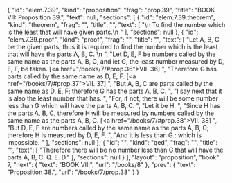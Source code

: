 {
  "id": "elem.7.39",
  "kind": "proposition",
  "frag": "prop.39",
  "title": "BOOK VII: Proposition 39.",
  "text": null,
  "sections": [
    {
      "id": "elem.7.39.theorem",
      "kind": "theorem",
      "frag": "",
      "title": "",
      "text": [
        "\n       To find the number which is the least that will have given parts.\n      "
      ],
      "sections": null
    },
    {
      "id": "elem.7.39.proof",
      "kind": "proof",
      "frag": "",
      "title": "",
      "text": [
        "Let A, B, C be the given parts; thus it is required to find the number which is the least that will have the parts A, B, C. \n      ",
        "Let D, E, F be numbers called by the same name as the parts A, B, C, and let G, the least number measured by D, E, F, be taken. [<a href=\"/books/7/#prop.36\">VII. 36</a>] ",
        "Therefore G has parts called by the same name as D, E, F. [<a href=\"/books/7/#prop.37\">VII. 37</a>] ",
        "But A, B, C are parts called by the same name as D, E, F; therefore G has the parts A, B, C. ",
        "I say next that it is also the least number that has. ",
        "For, if not, there will be some number less than G which will have the parts A, B, C. ",
        "Let it be H. ",
        "Since H has the parts A, B, C, therefore H will be measured by numbers called by the same name as the parts A, B, C. [<a href=\"/books/7/#prop.38\">VII. 38</a>] ",
        "But D, E, F are numbers called by the same name as the parts A, B, C; therefore H is measured by D, E, F. ",
        "And it is less than G : which is impossible. "
      ],
      "sections": null
    },
    {
      "id": "",
      "kind": "qed",
      "frag": "",
      "title": "",
      "text": [
        "Therefore there will be no number less than G that will have the parts A, B, C. Q. E. D."
      ],
      "sections": null
    }
  ],
  "layout": "proposition",
  "book": 7,
  "next": {
    "text": "BOOK VIII",
    "url": "/books/8"
  },
  "prev": {
    "text": "Proposition 38.",
    "url": "/books/7/prop.38"
  }
}
